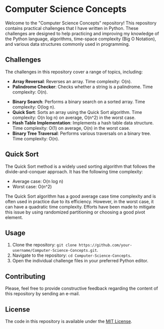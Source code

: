 # Computer Science Concepts

Welcome to the "Computer Science Concepts" repository! This repository contains practical challenges that I have written in Python. These challenges are designed to help practicing and improving my knowledge of the Python language, algorithms, time-space complexity (Big O Notation), and various data structures commonly used in programming.

## Challenges

The challenges in this repository cover a range of topics, including:

- **Array Reversal**: Reverses an array. Time complexity: O(n).
- **Palindrome Checker**: Checks whether a string is a palindrome. Time complexity: O(n).
<!-- - **Stack Implementation**: Implements a stack data structure. Time complexity: O(1).
- **Queue Implementation**: Implements a queue data structure. Time complexity: O(1). -->
- **Binary Search**: Performs a binary search on a sorted array. Time complexity: O(log n).
- **Quick Sort**: Sorts an array using the Quick Sort algorithm. Time complexity: O(n log n) on average, O(n^2) in the worst case.
- **Hash Table Implementation**: Implements a hash table data structure. Time complexity: O(1) on average, O(n) in the worst case.
- **Binary Tree Traversal**: Performs various traversals on a binary tree. Time complexity: O(n).
<!-- - **Graph Traversal (DFS)**: Performs depth-first search traversal on a graph. Time complexity: O(n + m). -->
<!-- - **Graph Traversal (BFS)**: Performs breadth-first search traversal on a graph. Time complexity: O(n + m). -->

## Quick Sort

The Quick Sort method is a widely used sorting algorithm that follows the divide-and-conquer approach. It has the following time complexity:

- Average case: O(n log n)
- Worst case: O(n^2)

The Quick Sort algorithm has a good average case time complexity and is often used in practice due to its efficiency. However, in the worst case, it can have a quadratic time complexity. Efforts have been made to mitigate this issue by using randomized partitioning or choosing a good pivot element.

## Usage

1. Clone the repository: `git clone https://github.com/your-username/Computer-Science-Concepts.git`.
2. Navigate to the repository: `cd Computer-Science-Concepts`.
3. Open the individual challenge files in your preferred Python editor.

## Contributing

Please, feel free to provide constructive feedback regarding the content of this repository by sending an e-mail.

## License

The code in this repository is available under the [MIT License](LICENSE).
